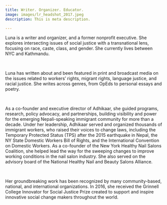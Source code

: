 ```yaml
---
title: Writer. Organizer. Educator.
image: images/lr_headshot_2017.jpeg
description: This is meta description.

---
```

Luna is a writer and organizer, and a former nonprofit executive. She explores intersecting issues of social justice with a transnational lens, focusing on race, caste, class, and gender. She currently lives between NYC and Kathmandu.

<br>

Luna has written about and been featured in print and broadcast media on the issues related to workers’ rights, migrant rights, language justice, and racial justice. She writes across genres, from OpEds to personal essays and poetry.

<br>

As a co-founder and executive director of Adhikaar, she guided programs, research, policy advocacy, and partnerships, building visibility and power for the emerging Nepali-speaking immigrant community for more than a decade. Under her leadership, Adhikaar served and organized thousands of immigrant workers, who raised their voices to change laws, including the Temporary Protected Status (TPS) after the 2015 earthquake in Nepal, the NY State Domestic Workers Bill of Rights, and the International Convention on Domestic Workers. As a co-founder of the New York Healthy Nail Salons Coalition, she helped lead the way for the sweeping changes to improve working conditions in the nail salon industry. She also served on the advisory board of the National Healthy Nail and Beauty Salons Alliance.

<br>

Her groundbreaking work has been recognized by many community-based, national, and international organizations. In 2016, she received the Grinnell College Innovator for Social Justice Prize created to support and inspire innovative social change makers throughout the world. <br>